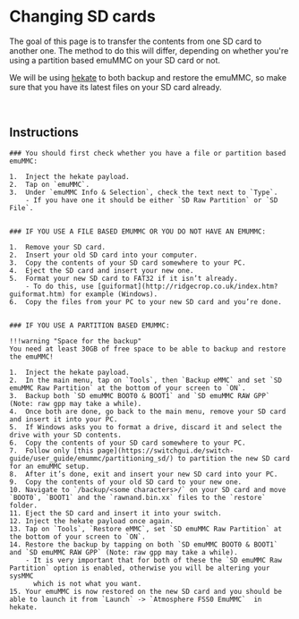 # Changing SD cards

The goal of this page is to transfer the contents from one SD card to another one. The method to do this will differ, depending on whether you're using a partition based emuMMC on your SD card or not.

We will be using [hekate](https://github.com/CTCaer/hekate/releases/) to both backup and restore the emuMMC, so make sure that you have its latest files on your SD card already.

&nbsp;

## Instructions

    ### You should first check whether you have a file or partition based emuMMC:
    
    1.  Inject the hekate payload.
    2.  Tap on `emuMMC`.
    3.  Under `emuMMC Info & Selection`, check the text next to `Type`.
        - If you have one it should be either `SD Raw Partition` or `SD File`.


    ### IF YOU USE A FILE BASED EMUMMC OR YOU DO NOT HAVE AN EMUMMC: 
        
    1.  Remove your SD card.   
    2.  Insert your old SD card into your computer.
    3.  Copy the contents of your SD card somewhere to your PC.
    4.  Eject the SD card and insert your new one.
    5.  Format your new SD card to FAT32 if it isn’t already.
        - To do this, use [guiformat](http://ridgecrop.co.uk/index.htm?guiformat.htm) for example (Windows).
    6.  Copy the files from your PC to your new SD card and you’re done.


    ### IF YOU USE A PARTITION BASED EMUMMC:
    
    !!!warning "Space for the backup"
    You need at least 30GB of free space to be able to backup and restore the emuMMC!
    
    1.  Inject the hekate payload.
    2.  In the main menu, tap on `Tools`, then `Backup eMMC` and set `SD emuMMC Raw Partition` at the bottom of your screen to `ON`.
    3.  Backup both `SD emuMMC BOOT0 & BOOT1` and `SD emuMMC RAW GPP` (Note: raw gpp may take a while).
    4.  Once both are done, go back to the main menu, remove your SD card and insert it into your PC.
    5.  If Windows asks you to format a drive, discard it and select the drive with your SD contents.
    6.  Copy the contents of your SD card somewhere to your PC.
    7.  Follow only [this page](https://switchgui.de/switch-guide/user_guide/emummc/partitioning_sd/) to partition the new SD card for an emuMMC setup.
    8.  After it’s done, exit and insert your new SD card into your PC.
    9.  Copy the contents of your old SD card to your new one.
    10. Navigate to `/backup/<some characters>/` on your SD card and move `BOOT0`, `BOOT1` and the `rawnand.bin.xx` files to the `restore` folder.
    11. Eject the SD card and insert it into your switch.
    12. Inject the hekate payload once again.
    13. Tap on `Tools`, `Restore eMMC`, set `SD emuMMC Raw Partition` at the bottom of your screen to `ON`.
    14. Restore the backup by tapping on both `SD emuMMC BOOT0 & BOOT1` and `SD emuMMC RAW GPP` (Note: raw gpp may take a while).
        - It is very important that for both of these the `SD emuMMC Raw Partition` option is enabled, otherwise you will be altering your sysMMC
          which is not what you want.
    15. Your emuMMC is now restored on the new SD card and you should be able to launch it from `Launch` -> `Atmosphere FSS0 EmuMMC`  in hekate.

